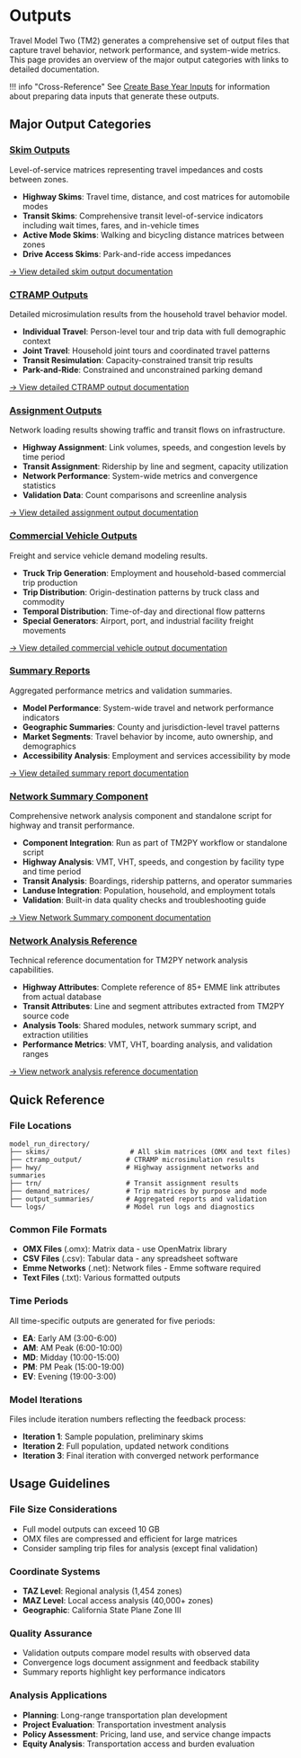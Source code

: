 # Outputs

Travel Model Two (TM2) generates a comprehensive set of output files that capture travel behavior, network performance, and system-wide metrics. This page provides an overview of the major output categories with links to detailed documentation.

!!! info "Cross-Reference"
    See [Create Base Year Inputs](create-base-year-inputs.md) for information about preparing data inputs that generate these outputs.

## Major Output Categories

### [Skim Outputs](output/skims.md)
Level-of-service matrices representing travel impedances and costs between zones.

- **Highway Skims**: Travel time, distance, and cost matrices for automobile modes
- **Transit Skims**: Comprehensive transit level-of-service indicators including wait times, fares, and in-vehicle times
- **Active Mode Skims**: Walking and bicycling distance matrices between zones
- **Drive Access Skims**: Park-and-ride access impedances

[→ View detailed skim output documentation](output/skims.md)

### [CTRAMP Outputs](output/ctramp.md)
Detailed microsimulation results from the household travel behavior model.

- **Individual Travel**: Person-level tour and trip data with full demographic context
- **Joint Travel**: Household joint tours and coordinated travel patterns
- **Transit Resimulation**: Capacity-constrained transit trip results
- **Park-and-Ride**: Constrained and unconstrained parking demand

[→ View detailed CTRAMP output documentation](output/ctramp.md)

### [Assignment Outputs](output/assignment.md)
Network loading results showing traffic and transit flows on infrastructure.

- **Highway Assignment**: Link volumes, speeds, and congestion levels by time period
- **Transit Assignment**: Ridership by line and segment, capacity utilization
- **Network Performance**: System-wide metrics and convergence statistics
- **Validation Data**: Count comparisons and screenline analysis

[→ View detailed assignment output documentation](output/assignment.md)

### [Commercial Vehicle Outputs](output/commercial.md)
Freight and service vehicle demand modeling results.

- **Truck Trip Generation**: Employment and household-based commercial trip production
- **Trip Distribution**: Origin-destination patterns by truck class and commodity
- **Temporal Distribution**: Time-of-day and directional flow patterns
- **Special Generators**: Airport, port, and industrial facility freight movements

[→ View detailed commercial vehicle output documentation](output/commercial.md)

### [Summary Reports](output/summaries.md)
Aggregated performance metrics and validation summaries.

- **Model Performance**: System-wide travel and network performance indicators
- **Geographic Summaries**: County and jurisdiction-level travel patterns
- **Market Segments**: Travel behavior by income, auto ownership, and demographics
- **Accessibility Analysis**: Employment and services accessibility by mode

[→ View detailed summary report documentation](output/summaries.md)

### [Network Summary Component](../network_summary.md)
Comprehensive network analysis component and standalone script for highway and transit performance.

- **Component Integration**: Run as part of TM2PY workflow or standalone script
- **Highway Analysis**: VMT, VHT, speeds, and congestion by facility type and time period
- **Transit Analysis**: Boardings, ridership patterns, and operator summaries
- **Landuse Integration**: Population, household, and employment totals
- **Validation**: Built-in data quality checks and troubleshooting guide

[→ View Network Summary component documentation](../network_summary.md)

### [Network Analysis Reference](output/network-analysis.md)
Technical reference documentation for TM2PY network analysis capabilities.

- **Highway Attributes**: Complete reference of 85+ EMME link attributes from actual database
- **Transit Attributes**: Line and segment attributes extracted from TM2PY source code
- **Analysis Tools**: Shared modules, network summary script, and extraction utilities
- **Performance Metrics**: VMT, VHT, boarding analysis, and validation ranges

[→ View network analysis reference documentation](output/network-analysis.md)

## Quick Reference

### File Locations
```
model_run_directory/
├── skims/                    # All skim matrices (OMX and text files)
├── ctramp_output/           # CTRAMP microsimulation results
├── hwy/                     # Highway assignment networks and summaries
├── trn/                     # Transit assignment results
├── demand_matrices/         # Trip matrices by purpose and mode
├── output_summaries/        # Aggregated reports and validation
└── logs/                    # Model run logs and diagnostics
```

### Common File Formats

- **OMX Files** (.omx): Matrix data - use OpenMatrix library
- **CSV Files** (.csv): Tabular data - any spreadsheet software
- **Emme Networks** (.net): Network files - Emme software required
- **Text Files** (.txt): Various formatted outputs

### Time Periods
All time-specific outputs are generated for five periods:

- **EA**: Early AM (3:00-6:00)
- **AM**: AM Peak (6:00-10:00)  
- **MD**: Midday (10:00-15:00)
- **PM**: PM Peak (15:00-19:00)
- **EV**: Evening (19:00-3:00)

### Model Iterations
Files include iteration numbers reflecting the feedback process:

- **Iteration 1**: Sample population, preliminary skims
- **Iteration 2**: Full population, updated network conditions
- **Iteration 3**: Final iteration with converged network performance

## Usage Guidelines

### File Size Considerations
- Full model outputs can exceed 10 GB
- OMX files are compressed and efficient for large matrices
- Consider sampling trip files for analysis (except final validation)

### Coordinate Systems
- **TAZ Level**: Regional analysis (1,454 zones)
- **MAZ Level**: Local access analysis (40,000+ zones)  
- **Geographic**: California State Plane Zone III

### Quality Assurance
- Validation outputs compare model results with observed data
- Convergence logs document assignment and feedback stability
- Summary reports highlight key performance indicators

### Analysis Applications
- **Planning**: Long-range transportation plan development
- **Project Evaluation**: Transportation investment analysis  
- **Policy Assessment**: Pricing, land use, and service change impacts
- **Equity Analysis**: Transportation access and burden evaluation